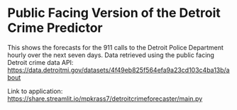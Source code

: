 # Public Facing Version of the Detroit Crime Predictor

This shows the forecasts for the 911 calls to the Detroit Police Department hourly over the next seven days.
Data retrieved using the public facing Detroit crime data API: https://data.detroitmi.gov/datasets/4f49eb825f564efa9a23cd103c4ba13b/about

Link to application:
https://share.streamlit.io/mpkrass7/detroitcrimeforecaster/main.py
